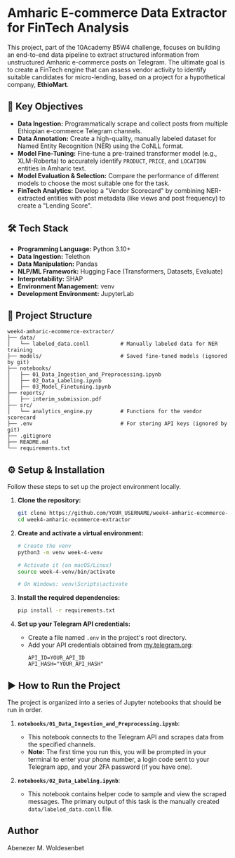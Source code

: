 # Amharic E-commerce Data Extractor for FinTech Analysis

This project, part of the 10Academy B5W4 challenge, focuses on building an end-to-end data pipeline to extract structured information from unstructured Amharic e-commerce posts on Telegram. The ultimate goal is to create a FinTech engine that can assess vendor activity to identify suitable candidates for micro-lending, based on a project for a hypothetical company, **EthioMart**.

## 🚀 Key Objectives

-   **Data Ingestion:** Programmatically scrape and collect posts from multiple Ethiopian e-commerce Telegram channels.
-   **Data Annotation:** Create a high-quality, manually labeled dataset for Named Entity Recognition (NER) using the CoNLL format.
-   **Model Fine-Tuning:** Fine-tune a pre-trained transformer model (e.g., XLM-Roberta) to accurately identify `PRODUCT`, `PRICE`, and `LOCATION` entities in Amharic text.
-   **Model Evaluation & Selection:** Compare the performance of different models to choose the most suitable one for the task.
-   **FinTech Analytics:** Develop a "Vendor Scorecard" by combining NER-extracted entities with post metadata (like views and post frequency) to create a "Lending Score".

## 🛠️ Tech Stack

-   **Programming Language:** Python 3.10+
-   **Data Ingestion:** Telethon
-   **Data Manipulation:** Pandas
-   **NLP/ML Framework:** Hugging Face (Transformers, Datasets, Evaluate)
-   **Interpretability:** SHAP
-   **Environment Management:** venv
-   **Development Environment:** JupyterLab

## 📂 Project Structure

```
week4-amharic-ecommerce-extractor/
├── data/
│   └── labeled_data.conll          # Manually labeled data for NER training
├── models/                         # Saved fine-tuned models (ignored by git)
├── notebooks/
│   ├── 01_Data_Ingestion_and_Preprocessing.ipynb
│   ├── 02_Data_Labeling.ipynb
│   ├── 03_Model_Finetuning.ipynb
├── reports/
│   ├── interim_submission.pdf
├── src/
│   └── analytics_engine.py         # Functions for the vendor scorecard
├── .env                            # For storing API keys (ignored by git)
├── .gitignore
├── README.md
└── requirements.txt
```

## ⚙️ Setup & Installation

Follow these steps to set up the project environment locally.

1.  **Clone the repository:**
    ```bash
    git clone https://github.com/YOUR_USERNAME/week4-amharic-ecommerce-extractor.git
    cd week4-amharic-ecommerce-extractor
    ```

2.  **Create and activate a virtual environment:**
    ```bash
    # Create the venv
    python3 -m venv week-4-venv

    # Activate it (on macOS/Linux)
    source week-4-venv/bin/activate
    
    # On Windows: venv\Scripts\activate
    ```

3.  **Install the required dependencies:**
    ```bash
    pip install -r requirements.txt
    ```

4.  **Set up your Telegram API credentials:**
    *   Create a file named `.env` in the project's root directory.
    *   Add your API credentials obtained from [my.telegram.org](https://my.telegram.org):
        ```
        API_ID=YOUR_API_ID
        API_HASH="YOUR_API_HASH"
        ```

## ▶️ How to Run the Project

The project is organized into a series of Jupyter notebooks that should be run in order.

1.  **`notebooks/01_Data_Ingestion_and_Preprocessing.ipynb`**:
    *   This notebook connects to the Telegram API and scrapes data from the specified channels.
    *   **Note:** The first time you run this, you will be prompted in your terminal to enter your phone number, a login code sent to your Telegram app, and your 2FA password (if you have one).

2.  **`notebooks/02_Data_Labeling.ipynb`**:
    *   This notebook contains helper code to sample and view the scraped messages. The primary output of this task is the manually created `data/labeled_data.conll` file.



## Author
Abenezer M. Woldesenbet